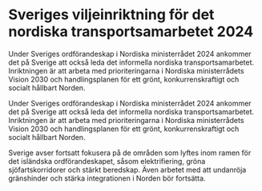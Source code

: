 # Sveriges viljeinriktning för det nordiska transportsamarbetet 2024

Under Sveriges ordförandeskap i Nordiska ministerrådet 2024 ankommer det på Sverige att också leda det informella nordiska transportsamarbetet. Inriktningen är att arbeta med prioriteringarna i Nordiska ministerrådets Vision 2030 och handlingsplanen för ett grönt, konkurrenskraftigt och socialt hållbart Norden.

Under Sveriges ordförandeskap i Nordiska ministerrådet 2024 ankommer det på Sverige att också leda det informella nordiska transportsamarbetet. Inriktningen är att arbeta med prioriteringarna i Nordiska ministerrådets Vision 2030 och handlingsplanen för ett grönt, konkurrenskraftigt och socialt hållbart Norden.

Sverige avser fortsatt fokusera på de områden som lyftes inom ramen för det isländska ordförandeskapet, såsom elektrifiering, gröna sjöfartskorridorer och stärkt beredskap. Även arbetet med att undanröja gränshinder och stärka integrationen i Norden bör fortsätta.

